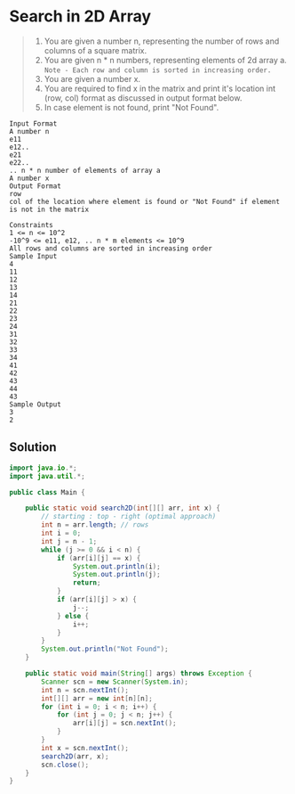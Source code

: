 # Search in 2D Array

> 1.  You are given a number n, representing the number of rows and columns of a square matrix.
> 2.  You are given n \* n numbers, representing elements of 2d array a.
>     `Note - Each row and column is sorted in increasing order.`
> 3.  You are given a number x.
> 4.  You are required to find x in the matrix and print it's location int (row, col) format as discussed in output format below.
> 5.  In case element is not found, print "Not Found".

```
Input Format
A number n
e11
e12..
e21
e22..
.. n * n number of elements of array a
A number x
Output Format
row
col of the location where element is found or "Not Found" if element is not in the matrix

Constraints
1 <= n <= 10^2
-10^9 <= e11, e12, .. n * m elements <= 10^9
All rows and columns are sorted in increasing order
Sample Input
4
11
12
13
14
21
22
23
24
31
32
33
34
41
42
43
44
43
Sample Output
3
2
```

## Solution

```java
import java.io.*;
import java.util.*;

public class Main {

    public static void search2D(int[][] arr, int x) {
        // starting : top - right (optimal approach)
        int n = arr.length; // rows
        int i = 0;
        int j = n - 1;
        while (j >= 0 && i < n) {
            if (arr[i][j] == x) {
                System.out.println(i);
                System.out.println(j);
                return;
            }
            if (arr[i][j] > x) {
                j--;
            } else {
                i++;
            }
        }
        System.out.println("Not Found");
    }

    public static void main(String[] args) throws Exception {
        Scanner scn = new Scanner(System.in);
        int n = scn.nextInt();
        int[][] arr = new int[n][n];
        for (int i = 0; i < n; i++) {
            for (int j = 0; j < n; j++) {
                arr[i][j] = scn.nextInt();
            }
        }
        int x = scn.nextInt();
        search2D(arr, x);
        scn.close();
    }
}
```
